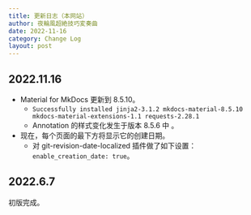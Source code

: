 ```yaml
---
title: 更新日志（本网站）
author: 夜輪風超絶技巧変奏曲
date: 2022-11-16
category: Change Log
layout: post
---
```


## 2022.11.16

- Material for MkDocs 更新到 8.5.10。
    - `Successfully installed jinja2-3.1.2 mkdocs-material-8.5.10 mkdocs-material-extensions-1.1 requests-2.28.1`
    - Annotation 的样式变化发生于版本 8.5.6 中 。
- 现在，每个页面的最下方将显示它的创建日期。
    - 对 git-revision-date-localized 插件做了如下设置：`enable_creation_date: true`。

## 2022.6.7

初版完成。
